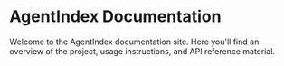 # AgentIndex Documentation

Welcome to the AgentIndex documentation site. Here you'll find an overview of the project, usage instructions, and API reference material.
